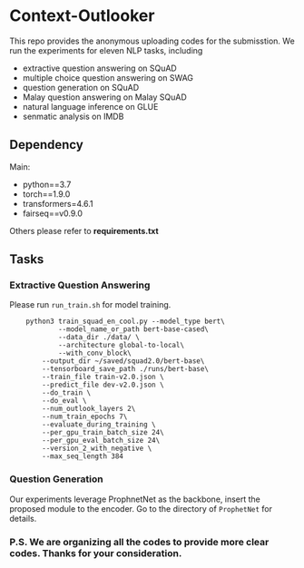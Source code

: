 # Context-Outlooker

This repo provides the anonymous uploading codes for the submisstion.
We run the experiments for eleven NLP tasks, including
- extractive question answering on SQuAD
- multiple choice question answering on SWAG
- question generation on SQuAD
- Malay question answering on Malay SQuAD
- natural language inference on GLUE
- senmatic analysis on IMDB

## Dependency
Main:
- python==3.7
- torch==1.9.0
- transformers=4.6.1
- fairseq==v0.9.0 

Others please refer to **requirements.txt**

## Tasks

### Extractive Question Answering

Please run ```run_train.sh``` for model training.
```
	python3 train_squad_en_cool.py --model_type bert\
	    	--model_name_or_path bert-base-cased\
	    	--data_dir ./data/ \
      		--architecture global-to-local\
      		--with_conv_block\
		--output_dir ~/saved/squad2.0/bert-base\
		--tensorboard_save_path ./runs/bert-base\
		--train_file train-v2.0.json \
		--predict_file dev-v2.0.json \
		--do_train \
		--do_eval \
		--num_outlook_layers 2\
		--num_train_epochs 7\
		--evaluate_during_training \
		--per_gpu_train_batch_size 24\
		--per_gpu_eval_batch_size 24\
		--version_2_with_negative \
		--max_seq_length 384
```

### Question Generation

Our experiments leverage ProphnetNet as the backbone, insert the proposed module to the encoder.
Go to the directory of ```ProphetNet``` for details.


### P.S. We are organizing all the codes to provide more clear codes. Thanks for your consideration.
